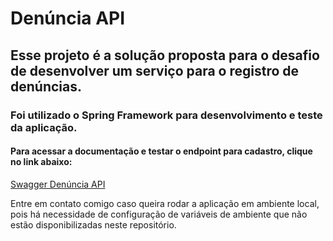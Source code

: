 # Denúncia API

## Esse projeto é a solução proposta para o desafio de desenvolver um serviço para o registro de denúncias. 
### Foi utilizado o Spring Framework para desenvolvimento e teste da aplicação.

#### Para acessar a documentação e testar o endpoint para cadastro, clique no link abaixo:
[Swagger Denúncia API](https://denuncia-api-production.up.railway.app/swagger-ui/) 

Entre em contato comigo caso queira rodar a aplicação em ambiente local, pois há necessidade de configuração de variáveis de ambiente que não estão disponibilizadas neste repositório.

